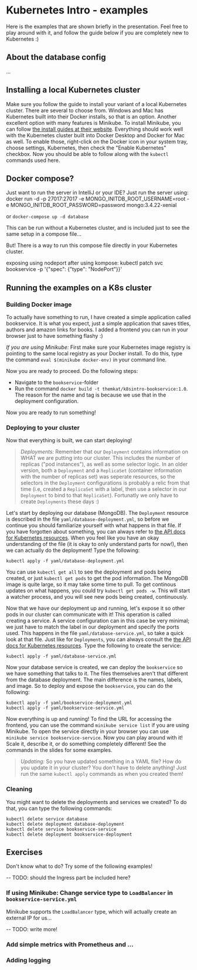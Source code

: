 # Kubernetes Intro - examples

Here is the examples that are shown briefly in the presentation. Feel free to play around with it, and follow the guide below if you are completely new to Kubernetes :)


## About the database config
...



## Installing a local Kubernetes cluster
Make sure you follow the guide to install your variant of a local Kubernetes cluster. There are several to choose from. Windows and Mac has Kubernetes built into their Docker installs, so that is an option. Another excellent option with many features is Minikube. To install Minikube, you can follow [the install guides at their website](https://minikube.sigs.k8s.io/docs/start/). Everything should work well with the Kubernetes cluster built into Docker Desktop and Docker for Mac as well. To enable those, right-click on the Docker icon in your system tray, choose settings, Kubernetes, then check the "Enable Kubernetes" checkbox. Now you should be able to follow along with the `kubectl` commands used here.


## Docker compose?


Just want to run the server in IntelliJ or your IDE? Just run the server using:
docker run -d -p 27017:27017 -e MONGO_INITDB_ROOT_USERNAME=root -e MONGO_INITDB_ROOT_PASSWORD=password mongo:3.4.22-xenial

or `docker-compose up -d database`

This can be run without a Kubernetes cluster, and is included just to see the same setup in a compose file...


But! There is a way to run this compose file directly in your Kubernetes cluster. 

exposing using nodeport after using kompose: 
kubectl patch svc bookservice -p '{"spec": {"type": "NodePort"}}'





## Running the examples on a K8s cluster
### Building Docker image
To actually have something to run, I have created a simple application called bookservice. It is what you expect, just a simple application that saves titles, authors and amazon links for books. I added a frontend you can run in your browser just to have something flashy :) 


*If you are using Minikube:* First make sure your Kubernetes image registry is pointing to the same local registry as your Docker install. To do this, type the command `eval $(minikube docker-env)` in your command line.


Now you are ready to proceed. Do the following steps: 
* Navigate to the `bookservice`-folder
* Run the command `docker build -t themkat/k8sintro-bookservice:1.0`. The reason for the name and tag is because we use that in the deployment configuration. 


Now you are ready to run something!


### Deploying to your cluster
Now that everything is built, we can start deploying! 
> *Deployments:* Remember that our `Deployment` contains information on WHAT we are putting into our cluster. This includes the number of replicas ("pod instances"), as well as some selector logic. In an older version, both a `Deployment` and a `ReplicaSet` (container information with the number of replicas set) was seperate resources, so the selectors in the `Deployment` configurations is probably a relic from that time (i.e, created a `ReplicaSet` with a label, then use a selector in our `Deployment` to bind to that `ReplicaSet`). Fortunatly we only have to create `Deployments` these days :) 


Let's start by deploying our database (MongoDB). The `Deployment` resource is described in the file `yaml/database-deployment.yml`, so before we continue you should familiarize yourself with what happens in that file. If you have forgotten about something, you can always refer to [the API docs for Kubernetes resources](https://kubernetes.io/docs/reference/generated/kubernetes-api/v1.15/#deployment-v1-apps). When you feel like you have an okay understanding of the file (it is okay to only understand parts for now!), then we can actually do the deployment! Type the following:
```
kubectl apply -f yaml/database-deployment.yml
```

You can use `kubectl get all` to see the deployment and pods being created, or just `kubectl get pods` to get the pod information. The MongoDB image is quite large, so it may take some time to pull. To get continous updates on what happens, you could try `kubectl get pods -w`. This will start a watcher process, and you will see new pods being created, continuously. 


Now that we have our deployment up and running, let's expose it so other pods in our cluster can communicate with it! This operation is called creating a service. A service configuration can in this case be very minimal; we just have to match the label in our deployment and specify the ports used. This happens in the file `yaml/database-service.yml`, so take a quick look at that file. Just like for `Deployments`, you can always consult the [the API docs for Kubernetes resources](https://kubernetes.io/docs/reference/generated/kubernetes-api/v1.15/#service-v1-core). Type the following to create the service:
```
kubectl apply -f yaml/database-service.yml
```


Now your database service is created, we can deploy the `bookservice` so we have something that talks to it. The files themselves aren't that different from the database deployment. The main difference is the names, labels, and image. So to deploy and expose the `bookservice`, you can do the following:
```
kubectl apply -f yaml/bookservice-deployment.yml
kubectl apply -f yaml/bookservice-service.yml
```


Now everything is up and running! To find the URL for accessing the frontend, you can use the command `minikube service list` if you are using Minikube. To open the service directly in your browser you can use `minikube service bookservice-service`. Now you can play around with it! Scale it, describe it, or do something completely different! See the commands in the slides for some examples.

> *Updating:* So you have updated something in a YAML file? How do you update it in your cluster? You don't have to delete anything! Just run the same `kubectl apply` commands as when you created them! 


### Cleaning
You might want to delete the deployments and services we created? To do that, you can type the following commands:
```
kubectl delete service database
kubectl delete deployment database-deployment
kubectl delete service bookservice-service
kubectl delete deployment bookservice-deployment
```

	
	
## Exercises
Don't know what to do? Try some of the following examples!

-- TODO: should the Ingress part be included here?

### If using Minikube: Change service type to `LoadBalancer` in `bookservice-service.yml`
Minikube supports the `LoadBalancer` type, which will actually create an external IP for us...

-- TODO: write more!


### Add simple metrics with Prometheus and ...


### Adding logging
